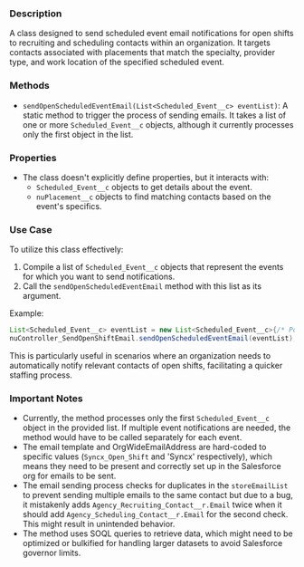 ### Description

A class designed to send scheduled event email notifications for open shifts to recruiting and scheduling contacts within an organization. It targets contacts associated with placements that match the specialty, provider type, and work location of the specified scheduled event.

### Methods

- `sendOpenScheduledEventEmail(List<Scheduled_Event__c> eventList)`: A static method to trigger the process of sending emails. It takes a list of one or more `Scheduled_Event__c` objects, although it currently processes only the first object in the list.

### Properties

- The class doesn't explicitly define properties, but it interacts with:
    - `Scheduled_Event__c` objects to get details about the event.
    - `nuPlacement__c` objects to find matching contacts based on the event's specifics.

### Use Case

To utilize this class effectively:
1. Compile a list of `Scheduled_Event__c` objects that represent the events for which you want to send notifications.
2. Call the `sendOpenScheduledEventEmail` method with this list as its argument.

Example:
```java
List<Scheduled_Event__c> eventList = new List<Scheduled_Event__c>{/* Populate the list with relevant events */};
nuController_SendOpenShiftEmail.sendOpenScheduledEventEmail(eventList);
```
This is particularly useful in scenarios where an organization needs to automatically notify relevant contacts of open shifts, facilitating a quicker staffing process.

### Important Notes

- Currently, the method processes only the first `Scheduled_Event__c` object in the provided list. If multiple event notifications are needed, the method would have to be called separately for each event.
- The email template and OrgWideEmailAddress are hard-coded to specific values (`Syncx_Open_Shift` and 'Syncx' respectively), which means they need to be present and correctly set up in the Salesforce org for emails to be sent.
- The email sending process checks for duplicates in the `storeEmailList` to prevent sending multiple emails to the same contact but due to a bug, it mistakenly adds `Agency_Recruiting_Contact__r.Email` twice when it should add `Agency_Scheduling_Contact__r.Email` for the second check. This might result in unintended behavior.
- The method uses SOQL queries to retrieve data, which might need to be optimized or bulkified for handling larger datasets to avoid Salesforce governor limits.